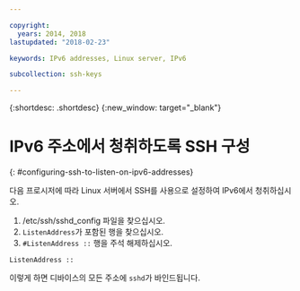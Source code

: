 ```yaml
---

copyright:
  years: 2014, 2018
lastupdated: "2018-02-23"

keywords: IPv6 addresses, Linux server, IPv6

subcollection: ssh-keys

---
```


{:shortdesc: .shortdesc}
{:new_window: target="_blank"}

# IPv6 주소에서 청취하도록 SSH 구성
{: #configuring-ssh-to-listen-on-ipv6-addresses}

다음 프로시저에 따라 Linux 서버에서 SSH를 사용으로 설정하여 IPv6에서 청취하십시오.
1. /etc/ssh/sshd_config 파일을 찾으십시오.
2. `ListenAddress`가 포함된 행을 찾으십시오.
3. `#ListenAddress ::` 행을 주석 해제하십시오.
```
ListenAddress ::
```

이렇게 하면 디바이스의 모든 주소에 `sshd`가 바인드됩니다.
